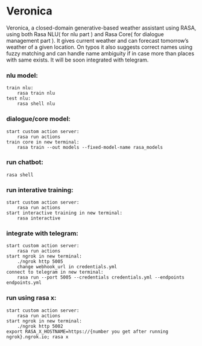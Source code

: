 # Veronica
Veronica, a closed-domain generative-based weather assistant using RASA, using both Rasa NLU( for nlu part ) and Rasa Core( for dialogue management part ). It gives current weather and can forecast tomorrow’s weather of a given location. On typos it also suggests correct names using fuzzy matching and can handle name ambiguity if in case more than places with same exists. It will be soon integrated with telegram.

### nlu model: 
    train nlu:
        rasa train nlu
    test nlu:
        rasa shell nlu

### dialogue/core model:
    start custom action server:
        rasa run actions
    train core in new terminal:
        rasa train --out models --fixed-model-name rasa_models

### run chatbot:
    rasa shell

### run interative training:
    start custom action server:
        rasa run actions
    start interactive training in new terminal:
        rasa interactive

### integrate with telegram:
    start custom action server:
        rasa run actions
    start ngrok in new terminal:
        ./ngrok http 5005
        change webhook_url in credentials.yml
    connect to telegram in new terminal:
        rasa run --port 5005 --credentials credentials.yml --endpoints endpoints.yml

### run using rasa x:
    start custom action server:
        rasa run actions
    start ngrok in new terminal:
        ./ngrok http 5002
    export RASA_X_HOSTNAME=https://{number you get after running ngrok}.ngrok.io; rasa x
